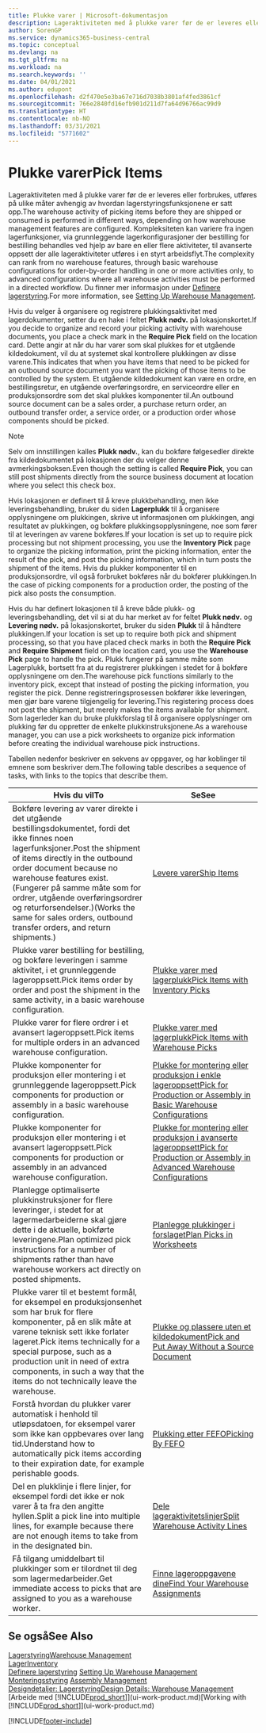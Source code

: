 ```yaml
---
title: Plukke varer | Microsoft-dokumentasjon
description: Lageraktiviteten med å plukke varer før de er leveres eller forbrukes, utføres på ulike måter avhengig av hvordan lagerstyringsfunksjonene er satt opp. Oppsettets kompleksitet kan variere fra ingen lagerfunksjoner, via grunnleggende lagerkonfigurasjoner der bestilling for bestilling behandles ved hjelp av bare en eller flere aktiviteter, til avanserte oppsett der alle lageraktiviteter utføres i en styrt arbeidsflyt.
author: SorenGP
ms.service: dynamics365-business-central
ms.topic: conceptual
ms.devlang: na
ms.tgt_pltfrm: na
ms.workload: na
ms.search.keywords: ''
ms.date: 04/01/2021
ms.author: edupont
ms.openlocfilehash: d2f470e5e3ba67e716d7038b3801af4fed3861cf
ms.sourcegitcommit: 766e2840fd16efb901d211d7fa64d96766ac99d9
ms.translationtype: HT
ms.contentlocale: nb-NO
ms.lasthandoff: 03/31/2021
ms.locfileid: "5771602"
---
```

# <a name="pick-items"></a><span data-ttu-id="5e755-104">Plukke varer</span><span class="sxs-lookup"><span data-stu-id="5e755-104">Pick Items</span></span>

<span data-ttu-id="5e755-105">Lageraktiviteten med å plukke varer før de er leveres eller forbrukes, utføres på ulike måter avhengig av hvordan lagerstyringsfunksjonene er satt opp.</span><span class="sxs-lookup"><span data-stu-id="5e755-105">The warehouse activity of picking items before they are shipped or consumed is performed in different ways, depending on how warehouse management features are configured.</span></span> <span data-ttu-id="5e755-106">Kompleksiteten kan variere fra ingen lagerfunksjoner, via grunnleggende lagerkonfigurasjoner der bestilling for bestilling behandles ved hjelp av bare en eller flere aktiviteter, til avanserte oppsett der alle lageraktiviteter utføres i en styrt arbeidsflyt.</span><span class="sxs-lookup"><span data-stu-id="5e755-106">The complexity can rank from no warehouse features, through basic warehouse configurations for order-by-order handling in one or more activities only, to advanced configurations where all warehouse activities must be performed in a directed workflow.</span></span> <span data-ttu-id="5e755-107">Du finner mer informasjon under [Definere lagerstyring](warehouse-setup-warehouse.md).</span><span class="sxs-lookup"><span data-stu-id="5e755-107">For more information, see [Setting Up Warehouse Management](warehouse-setup-warehouse.md).</span></span>

<span data-ttu-id="5e755-108">Hvis du velger å organisere og registrere plukkingsaktivitet med lagerdokumenter, setter du en hake i feltet **Plukk nødv.** på lokasjonskortet.</span><span class="sxs-lookup"><span data-stu-id="5e755-108">If you decide to organize and record your picking activity with warehouse documents, you place a check mark in the **Require Pick** field on the location card.</span></span> <span data-ttu-id="5e755-109">Dette angir at når du har varer som skal plukkes for et utgående kildedokument, vil du at systemet skal kontrollere plukkingen av disse varene.</span><span class="sxs-lookup"><span data-stu-id="5e755-109">This indicates that when you have items that need to be picked for an outbound source document you want the picking of those items to be controlled by the system.</span></span> <span data-ttu-id="5e755-110">Et utgående kildedokument kan være en ordre, en bestillingsretur, en utgående overføringsordre, en serviceordre eller en produksjonsordre som det skal plukkes komponenter til.</span><span class="sxs-lookup"><span data-stu-id="5e755-110">An outbound source document can be a sales order, a purchase return order, an outbound transfer order, a service order, or a production order whose components should be picked.</span></span>

> [!NOTE]
> <span data-ttu-id="5e755-111">Selv om innstillingen kalles **Plukk nødv.**, kan du bokføre følgesedler direkte fra kildedokumentet på lokasjonen der du velger denne avmerkingsboksen.</span><span class="sxs-lookup"><span data-stu-id="5e755-111">Even though the setting is called **Require Pick**, you can still post shipments directly from the source business document at location where you select this check box.</span></span>

<span data-ttu-id="5e755-112">Hvis lokasjonen er definert til å kreve plukkbehandling, men ikke leveringsbehandling, bruker du siden **Lagerplukk** til å organisere opplysningene om plukkingen, skrive ut informasjonen om plukkingen, angi resultatet av plukkingen, og bokføre plukkingsopplysningene, noe som fører til at leveringen av varene bokføres.</span><span class="sxs-lookup"><span data-stu-id="5e755-112">If your location is set up to require pick processing but not shipment processing, you use the **Inventory Pick** page to organize the picking information, print the picking information, enter the result of the pick, and post the picking information, which in turn posts the shipment of the items.</span></span> <span data-ttu-id="5e755-113">Hvis du plukker komponenter til en produksjonsordre, vil også forbruket bokføres når du bokfører plukkingen.</span><span class="sxs-lookup"><span data-stu-id="5e755-113">In the case of picking components for a production order, the posting of the pick also posts the consumption.</span></span>

<span data-ttu-id="5e755-114">Hvis du har definert lokasjonen til å kreve både plukk- og leveringsbehandling, det vil si at du har merket av for feltet **Plukk nødv.** og **Levering nødv.** på lokasjonskortet, bruker du siden **Plukk** til å håndtere plukkingen.</span><span class="sxs-lookup"><span data-stu-id="5e755-114">If your location is set up to require both pick and shipment processing, so that you have placed check marks in both the **Require Pick** and **Require Shipment** field on the location card, you use the **Warehouse Pick** page to handle the pick.</span></span> <span data-ttu-id="5e755-115">Plukk fungerer på samme måte som Lagerplukk, bortsett fra at du registrerer plukkingen i stedet for å bokføre opplysningene om den.</span><span class="sxs-lookup"><span data-stu-id="5e755-115">The warehouse pick functions similarly to the inventory pick, except that instead of posting the picking information, you register the pick.</span></span> <span data-ttu-id="5e755-116">Denne registreringsprosessen bokfører ikke leveringen, men gjør bare varene tilgjengelig for levering.</span><span class="sxs-lookup"><span data-stu-id="5e755-116">This registering process does not post the shipment, but merely makes the items available for shipment.</span></span> <span data-ttu-id="5e755-117">Som lagerleder kan du bruke plukkforslag til å organisere opplysninger om plukking før du oppretter de enkelte plukkinstruksjonene.</span><span class="sxs-lookup"><span data-stu-id="5e755-117">As a warehouse manager, you can use a pick worksheets to organize pick information before creating the individual warehouse pick instructions.</span></span>

<span data-ttu-id="5e755-118">Tabellen nedenfor beskriver en sekvens av oppgaver, og har koblinger til emnene som beskriver dem.</span><span class="sxs-lookup"><span data-stu-id="5e755-118">The following table describes a sequence of tasks, with links to the topics that describe them.</span></span>   

|<span data-ttu-id="5e755-119">**Hvis du vil**</span><span class="sxs-lookup"><span data-stu-id="5e755-119">**To**</span></span>|<span data-ttu-id="5e755-120">**Se**</span><span class="sxs-lookup"><span data-stu-id="5e755-120">**See**</span></span>|
|------------|-------------|  
|<span data-ttu-id="5e755-121">Bokføre levering av varer direkte i det utgående bestillingsdokumentet, fordi det ikke finnes noen lagerfunksjoner.</span><span class="sxs-lookup"><span data-stu-id="5e755-121">Post the shipment of items directly in the outbound order document because no warehouse features exist.</span></span> <span data-ttu-id="5e755-122">(Fungerer på samme måte som for ordrer, utgående overføringsordrer og returforsendelser.)</span><span class="sxs-lookup"><span data-stu-id="5e755-122">(Works the same for sales orders, outbound transfer orders, and return shipments.)</span></span>|[<span data-ttu-id="5e755-123">Levere varer</span><span class="sxs-lookup"><span data-stu-id="5e755-123">Ship Items</span></span>](warehouse-how-ship-items.md)|  
|<span data-ttu-id="5e755-124">Plukke varer bestilling for bestilling, og bokføre leveringen i samme aktivitet, i et grunnleggende lageroppsett.</span><span class="sxs-lookup"><span data-stu-id="5e755-124">Pick items order by order and post the shipment in the same activity, in a basic warehouse configuration.</span></span>|[<span data-ttu-id="5e755-125">Plukke varer med lagerplukk</span><span class="sxs-lookup"><span data-stu-id="5e755-125">Pick Items with Inventory Picks</span></span>](warehouse-how-to-pick-items-with-inventory-picks.md)|
|<span data-ttu-id="5e755-126">Plukke varer for flere ordrer i et avansert lageroppsett.</span><span class="sxs-lookup"><span data-stu-id="5e755-126">Pick items for multiple orders in an advanced warehouse configuration.</span></span>|[<span data-ttu-id="5e755-127">Plukke varer med lagerplukk</span><span class="sxs-lookup"><span data-stu-id="5e755-127">Pick Items with Warehouse Picks</span></span>](warehouse-how-to-pick-items-for-warehouse-shipment.md)|  
|<span data-ttu-id="5e755-128">Plukke komponenter for produksjon eller montering i et grunnleggende lageroppsett.</span><span class="sxs-lookup"><span data-stu-id="5e755-128">Pick components for production or assembly in a basic warehouse configuration.</span></span>|[<span data-ttu-id="5e755-129">Plukke for montering eller produksjon i enkle lageroppsett</span><span class="sxs-lookup"><span data-stu-id="5e755-129">Pick for Production or Assembly in Basic Warehouse Configurations</span></span>](warehouse-how-to-pick-for-production.md)|
|<span data-ttu-id="5e755-130">Plukke komponenter for produksjon eller montering i et avansert lageroppsett.</span><span class="sxs-lookup"><span data-stu-id="5e755-130">Pick components for production or assembly in an advanced warehouse configuration.</span></span>|[<span data-ttu-id="5e755-131">Plukke for montering eller produksjon i avanserte lageroppsett</span><span class="sxs-lookup"><span data-stu-id="5e755-131">Pick for Production or Assembly in Advanced Warehouse Configurations</span></span>](warehouse-how-to-pick-for-internal-operations-in-advanced-warehousing.md)|  
|<span data-ttu-id="5e755-132">Planlegge optimaliserte plukkinstruksjoner for flere leveringer, i stedet for at lagermedarbeiderne skal gjøre dette i de aktuelle, bokførte leveringene.</span><span class="sxs-lookup"><span data-stu-id="5e755-132">Plan optimized pick instructions for a number of shipments rather than have warehouse workers act directly on posted shipments.</span></span>|[<span data-ttu-id="5e755-133">Planlegge plukkinger i forslaget</span><span class="sxs-lookup"><span data-stu-id="5e755-133">Plan Picks in Worksheets</span></span>](warehouse-how-to-plan-picks-in-worksheets.md)|  
|<span data-ttu-id="5e755-134">Plukke varer til et bestemt formål, for eksempel en produksjonsenhet som har bruk for flere komponenter, på en slik måte at varene teknisk sett ikke forlater lageret.</span><span class="sxs-lookup"><span data-stu-id="5e755-134">Pick items technically for a special purpose, such as a production unit in need of extra components, in such a way that the items do not technically leave the warehouse.</span></span>|[<span data-ttu-id="5e755-135">Plukke og plassere uten et kildedokument</span><span class="sxs-lookup"><span data-stu-id="5e755-135">Pick and Put Away Without a Source Document</span></span>](warehouse-how-to-create-put-aways-from-internal-put-aways.md)|
|<span data-ttu-id="5e755-136">Forstå hvordan du plukker varer automatisk i henhold til utløpsdatoen, for eksempel varer som ikke kan oppbevares over lang tid.</span><span class="sxs-lookup"><span data-stu-id="5e755-136">Understand how to automatically pick items according to their expiration date, for example perishable goods.</span></span>|[<span data-ttu-id="5e755-137">Plukking etter FEFO</span><span class="sxs-lookup"><span data-stu-id="5e755-137">Picking By FEFO</span></span>](warehouse-picking-by-fefo.md)|
|<span data-ttu-id="5e755-138">Del en plukklinje i flere linjer, for eksempel fordi det ikke er nok varer å ta fra den angitte hyllen.</span><span class="sxs-lookup"><span data-stu-id="5e755-138">Split a pick line into multiple lines, for example because there are not enough items to take from in the designated bin.</span></span>|[<span data-ttu-id="5e755-139">Dele lageraktivitetslinjer</span><span class="sxs-lookup"><span data-stu-id="5e755-139">Split Warehouse Activity Lines</span></span>](warehouse-how-to-split-warehouse-activity-lines.md)|
|<span data-ttu-id="5e755-140">Få tilgang umiddelbart til plukkinger som er tilordnet til deg som lagermedarbeider.</span><span class="sxs-lookup"><span data-stu-id="5e755-140">Get immediate access to picks that are assigned to you as a warehouse worker.</span></span>|[<span data-ttu-id="5e755-141">Finne lageroppgavene dine</span><span class="sxs-lookup"><span data-stu-id="5e755-141">Find Your Warehouse Assignments</span></span>](warehouse-how-to-find-your-warehouse-assignments.md)|  

## <a name="see-also"></a><span data-ttu-id="5e755-142">Se også</span><span class="sxs-lookup"><span data-stu-id="5e755-142">See Also</span></span>  
[<span data-ttu-id="5e755-143">Lagerstyring</span><span class="sxs-lookup"><span data-stu-id="5e755-143">Warehouse Management</span></span>](warehouse-manage-warehouse.md)  
[<span data-ttu-id="5e755-144">Lager</span><span class="sxs-lookup"><span data-stu-id="5e755-144">Inventory</span></span>](inventory-manage-inventory.md)  
<span data-ttu-id="5e755-145">[Definere lagerstyring](warehouse-setup-warehouse.md)   </span><span class="sxs-lookup"><span data-stu-id="5e755-145">[Setting Up Warehouse Management](warehouse-setup-warehouse.md)   </span></span>  
<span data-ttu-id="5e755-146">[Monteringsstyring](assembly-assemble-items.md)  </span><span class="sxs-lookup"><span data-stu-id="5e755-146">[Assembly Management](assembly-assemble-items.md)  </span></span>  
[<span data-ttu-id="5e755-147">Designdetaljer: Lagerstyring</span><span class="sxs-lookup"><span data-stu-id="5e755-147">Design Details: Warehouse Management</span></span>](design-details-warehouse-management.md)  
<span data-ttu-id="5e755-148">[Arbeide med [!INCLUDE[prod_short](includes/prod_short.md)]](ui-work-product.md)</span><span class="sxs-lookup"><span data-stu-id="5e755-148">[Working with [!INCLUDE[prod_short](includes/prod_short.md)]](ui-work-product.md)</span></span>


[!INCLUDE[footer-include](includes/footer-banner.md)]
